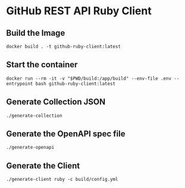 
# GitHub REST API Ruby Client

## Build the Image

```
docker build . -t github-ruby-client:latest
```

## Start the container

```
docker run --rm -it -v "$PWD/build:/app/build" --env-file .env --entrypoint bash github-ruby-client:latest
```

## Generate Collection JSON

```
./generate-collection
```

## Generate the OpenAPI spec file

```
./generate-openapi 
```

## Generate the Client

```
./generate-client ruby -c build/config.yml
```
